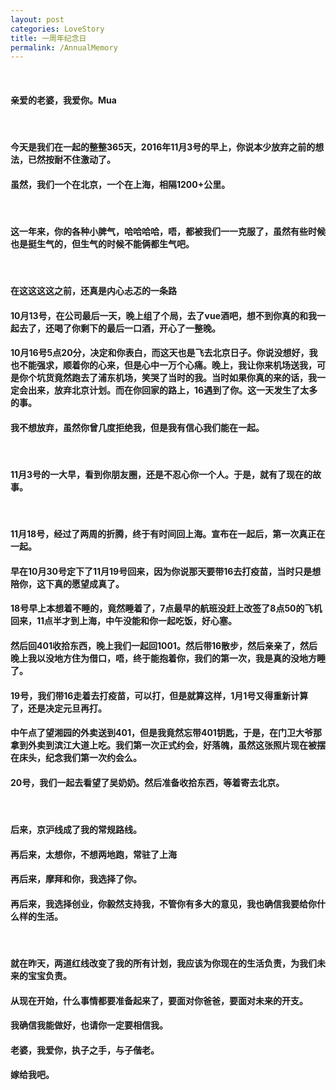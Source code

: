 ```yaml
---
layout: post
categories: LoveStory
title: 一周年纪念日
permalink: /AnnualMemory
---
```

&nbsp;
#### 亲爱的老婆，我爱你。Mua

&nbsp;
#### 今天是我们在一起的整整365天，2016年11月3号的早上，你说本少放弃之前的想法，已然按耐不住激动了。
#### 虽然，我们一个在北京，一个在上海，相隔1200+公里。

&nbsp;
#### 这一年来，你的各种小脾气，哈哈哈哈，唔，都被我们一一克服了，虽然有些时候也是挺生气的，但生气的时候不能俩都生气吧。

&nbsp;
#### 在这这这这之前，还真是内心忐忑的一条路
#### 10月13号，在公司最后一天，晚上组了个局，去了vue酒吧，想不到你真的和我一起去了，还喝了你剩下的最后一口酒，开心了一整晚。
#### 10月16号5点20分，决定和你表白，而这天也是飞去北京日子。你说没想好，我也不能强求，顺着你的心来，但是心中一万个心痛。晚上，我让你来机场送我，可是你个坑货竟然跑去了浦东机场，笑哭了当时的我。当时如果你真的来的话，我一定会出来，放弃北京计划。而在你回家的路上，16遇到了你。这一天发生了太多的事。
#### 我不想放弃，虽然你曾几度拒绝我，但是我有信心我们能在一起。

&nbsp;
#### 11月3号的一大早，看到你朋友圈，还是不忍心你一个人。于是，就有了现在的故事。

&nbsp;
#### 11月18号，经过了两周的折腾，终于有时间回上海。宣布在一起后，第一次真正在一起。
#### 早在10月30号定下了11月19号回来，因为你说那天要带16去打疫苗，当时只是想陪你，这下真的愿望成真了。
#### 18号早上本想着不睡的，竟然睡着了，7点最早的航班没赶上改签了8点50的飞机回来，11点半才到上海，中午没能和你一起吃饭，好心塞。
#### 然后回401收拾东西，晚上我们一起回1001。然后带16散步，然后亲亲了，然后晚上我以没地方住为借口，唔，终于能抱着你，我们的第一次，我是真的没地方睡了。
#### 19号，我们带16走着去打疫苗，可以打，但是就算这样，1月1号又得重新计算了，还是决定元旦再打。
#### 中午点了望湘园的外卖送到401，但是我竟然忘带401钥匙，于是，在门卫大爷那拿到外卖到滨江大道上吃。我们第一次正式约会，好落魄，虽然这张照片现在被摆在床头，纪念我们第一次约会么。
#### 20号，我们一起去看望了吴奶奶。然后准备收拾东西，等着寄去北京。

&nbsp;
#### 后来，京沪线成了我的常规路线。
#### 再后来，太想你，不想两地跑，常驻了上海
#### 再后来，摩拜和你，我选择了你。
#### 再后来，我选择创业，你毅然支持我，不管你有多大的意见，我也确信我要给你什么样的生活。

&nbsp;
#### 就在昨天，两道红线改变了我的所有计划，我应该为你现在的生活负责，为我们未来的宝宝负责。
#### 从现在开始，什么事情都要准备起来了，要面对你爸爸，要面对未来的开支。
#### 我确信我能做好，也请你一定要相信我。
#### 老婆，我爱你，执子之手，与子偕老。
#### 嫁给我吧。
